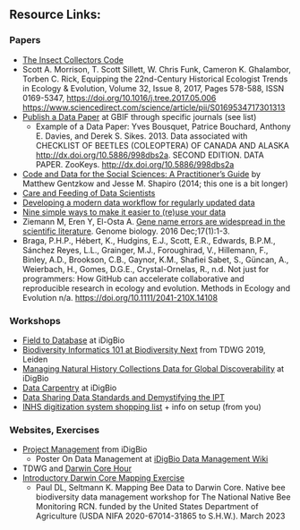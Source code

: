 ## Resource Links:

### Papers
- [The Insect Collectors Code](https://academic.oup.com/ae/article/64/3/156/5098337)
- Scott A. Morrison, T. Scott Sillett, W. Chris Funk, Cameron K. Ghalambor, Torben C. Rick, Equipping the 22nd-Century Historical Ecologist  Trends in Ecology & Evolution, Volume 32, Issue 8, 2017, Pages 578-588, ISSN 0169-5347, https://doi.org/10.1016/j.tree.2017.05.006 https://www.sciencedirect.com/science/article/pii/S0169534717301313 
- [Publish a Data Paper](https://www.gbif.org/data-papers) at GBIF through specific journals (see list)
  - Example of a Data Paper: Yves Bousquet, Patrice Bouchard, Anthony E. Davies, and Derek S. Sikes. 2013. Data associated with CHECKLIST OF BEETLES (COLEOPTERA) OF CANADA AND ALASKA http://dx.doi.org/10.5886/998dbs2a. SECOND EDITION. DATA PAPER. ZooKeys. http://dx.doi.org/10.5886/998dbs2a
- [Code and Data for the Social Sciences: A Practitioner’s Guide](http://www.brown.edu/Research/Shapiro/pdfs/CodeAndData.pdf) by Matthew Gentzkow and Jesse M. Shapiro (2014; this one is a bit longer)
- [Care and Feeding of Data Scientists](https://oreilly-ds-report.s3.amazonaws.com/Care_and_Feeding_of_Data_Scientists.pdf)
- [Developing a modern data workflow for regularly updated data](https://journals.plos.org/plosbiology/article?id=10.1371/journal.pbio.3000125)
- [Nine simple ways to make it easier to (re)use your data](https://ojs.library.queensu.ca/index.php/IEE/article/view/4608)
- Ziemann M, Eren Y, El-Osta A. [Gene name errors are widespread in the scientific literature](https://genomebiology.biomedcentral.com/articles/10.1186/s13059-016-1044-7). Genome biology. 2016 Dec;17(1):1-3.
- Braga, P.H.P., Hébert, K., Hudgins, E.J., Scott, E.R., Edwards, B.P.M., Sánchez Reyes, L.L., Grainger, M.J., Foroughirad, V., Hillemann, F., Binley, A.D., Brookson, C.B., Gaynor, K.M., Shafiei Sabet, S., Güncan, A., Weierbach, H., Gomes, D.G.E., Crystal-Ornelas, R., n.d. Not just for programmers: How GitHub can accelerate collaborative and reproducible
research in ecology and evolution. Methods in Ecology and Evolution n/a. https://doi.org/10.1111/2041-210X.14108
### Workshops
- [Field to Database](https://www.idigbio.org/wiki/index.php?title=Field_to_Database) at iDigBio
- [Biodiversity Informatics 101 at Biodiversity Next](https://github.com/tdwg/curriculum/blob/master/biodiversity-informatics-101/bi101_schedule_2019.md)  from TDWG 2019, Leiden
- [Managing Natural History Collections Data for Global Discoverability](https://www.idigbio.org/wiki/index.php/Managing_Natural_History_Collections_Data_for_Global_Discoverability) at iDigBio
- [Data Carpentry](https://www.idigbio.org/wiki/index.php/Data_Carpentry) at iDigBio
- [Data Sharing Data Standards and Demystifying the IPT](https://www.idigbio.org/wiki/index.php/Data_Sharing_Data_Standards_and_Demystifying_the_IPT)
- [INHS digitization system shopping list](https://www.idigbio.org/wiki/images/2/20/Digitization_info_from_the_INHS.pdf) + info on setup (from you)
### Websites, Exercises
- [Project Management](https://www.idigbio.org/wiki/index.php/Project_Management_Resources) from iDigBio 
  - Poster On Data Management at [iDigBio Data Management Wiki](https://www.idigbio.org/wiki/index.php/Data_Management_Interest_Group)
- TDWG and [Darwin Core Hour](https://github.com/tdwg/dwc-qa) 
- [Introductory Darwin Core Mapping Exercise](https://big-bee-network.github.io/bee-darwin-core/)
  - Paul DL, Seltmann K. Mapping Bee Data to Darwin Core. Native bee biodiversity data management workshop for The National Native Bee Monitoring RCN. funded by the United States Department of Agriculture (USDA NIFA 2020-67014-31865 to S.H.W.). March 2023


